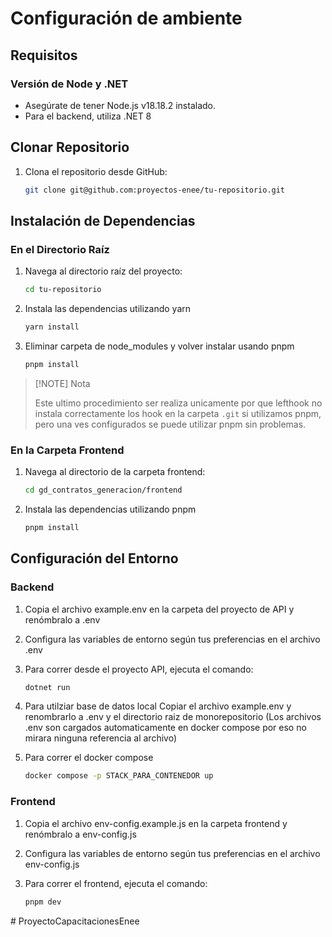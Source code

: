 # Configuración de ambiente

## Requisitos

### Versión de Node y .NET

- Asegúrate de tener Node.js v18.18.2 instalado.
- Para el backend, utiliza .NET 8

## Clonar Repositorio

1. Clona el repositorio desde GitHub:

   ```bash
   git clone git@github.com:proyectos-enee/tu-repositorio.git
   ```

## Instalación de Dependencias

### En el Directorio Raíz

1. Navega al directorio raíz del proyecto:

   ```bash
   cd tu-repositorio
   ```

2. Instala las dependencias utilizando yarn

   ```bash
   yarn install
   ```

3. Eliminar carpeta de node_modules y volver instalar usando pnpm

   ```bash
   pnpm install
   ```

 >[!NOTE] Nota
   >
   >Este ultimo procedimiento ser realiza unicamente por que lefthook no instala correctamente los hook en la carpeta `.git` si utilizamos pnpm, pero una ves configurados se puede utilizar pnpm sin problemas.

### En la Carpeta Frontend

1. Navega al directorio de la carpeta frontend:

   ```bash
   cd gd_contratos_generacion/frontend
   ```

2. Instala las dependencias utilizando pnpm

   ```bash
   pnpm install
   ```

## Configuración del Entorno

### Backend

1. Copia el archivo example.env en la carpeta del proyecto de API y renómbralo a .env

2. Configura las variables de entorno según tus preferencias en el archivo .env

3. Para correr desde el proyecto API, ejecuta el comando:

    ```bash
    dotnet run
    ```

4. Para utilziar base de datos local Copiar el archivo example.env y renombrarlo a .env y el directorio raiz de monorepositorio (Los archivos .env son cargados automaticamente en docker compose por eso no mirara ninguna referencia al archivo)
5. Para correr el docker compose
    ```bash
    docker compose -p STACK_PARA_CONTENEDOR up
    ```

### Frontend

1. Copia el archivo env-config.example.js en la carpeta frontend y renómbralo a env-config.js

2. Configura las variables de entorno según tus preferencias en el archivo env-config.js

3. Para correr el frontend, ejecuta el comando:

    ```bash
    pnpm dev
    ```
#   P r o y e c t o C a p a c i t a c i o n e s E n e e  
 